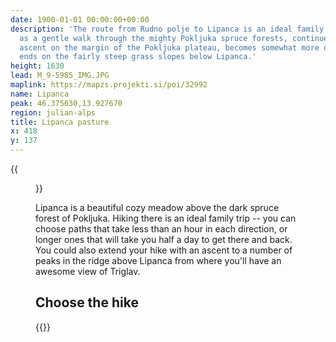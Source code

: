 ```yaml
---
date: 1900-01-01 00:00:00+00:00
description: 'The route from Rudno polje to Lipanca is an ideal family trip: it starts
  as a gentle walk through the mighty Pokljuka spruce forests, continues with a slight
  ascent on the margin of the Pokljuka plateau, becomes somewhat more diverse and
  ends on the fairly steep grass slopes below Lipanca.'
height: 1630
lead: M_9-5985_IMG.JPG
maplink: https://mapzs.projekti.si/poi/32992
name: Lipanca
peak: 46.375630,13.927670
region: julian-alps
title: Lipanca pasture
x: 418
y: 137
---
```

{{<figure src="M_9-5985_IMG.JPG">}}

Lipanca is a beautiful cozy meadow above the dark spruce forest of Pokljuka. Hiking there is an ideal family trip -- you can choose paths that take less than an hour in each direction, or longer ones that will take you half a day to get there and back.  You could also extend your hike with an ascent to a number of peaks in the ridge above Lipanca from where you'll have an awesome view of Triglav.

## Choose the hike

{{<multipath-hike-short>}}
